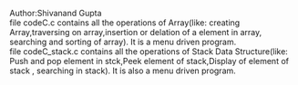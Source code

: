 Author:Shivanand Gupta <br>
file codeC.c contains all the operations of Array(like: creating Array,traversing on array,insertion or delation of a element in array, searching and sorting of array). It is a menu driven program.<br>
file codeC_stack.c contains all the operations of Stack Data Structure(like: Push and pop element in stck,Peek element of stack,Display of element of stack , searching in stack). It is also a menu driven program.<br>

